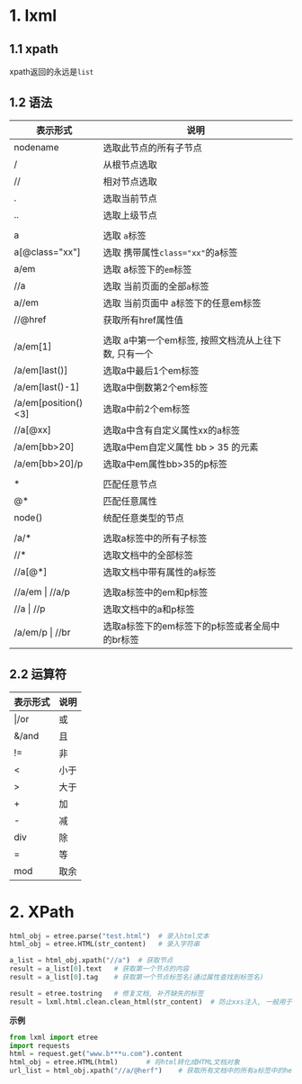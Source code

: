 # 1. lxml

## 1.1 xpath

xpath返回的永远是`list`



## 1.2 语法

| 表示形式            | 说明                                                 |
| ------------------- | ---------------------------------------------------- |
| nodename            | 选取此节点的所有子节点                               |
| /                   | 从根节点选取                                         |
| //                  | 相对节点选取                                         |
| .                   | 选取当前节点                                         |
| ..                  | 选取上级节点                                         |
|                     |                                                      |
| a                   | 选取  `a`标签                                        |
| a[@class="xx"]      | 选取  携带属性`class="xx"`的a标签                    |
| a/em                | 选取  a标签下的`em`标签                              |
| //a                 | 选取  当前页面的全部`a`标签                          |
| a//em               | 选取  当前页面中 a标签下的任意em标签                 |
| //@href             | 获取所有href属性值                                   |
|                     |                                                      |
| /a/em[1]            | 选取 a中第一个em标签, 按照文档流从上往下数, 只有一个 |
| /a/em[last()]       | 选取a中最后1个em标签                                 |
| /a/em[last()-1]     | 选取a中倒数第2个em标签                               |
| /a/em[position()<3] | 选取a中前2个em标签                                   |
| //a[@xx]            | 选取a中含有自定义属性xx的a标签                       |
| /a/em[bb>20]        | 选取a中em自定义属性  bb > 35 的元素                  |
| /a/em[bb>20]/p      | 选取a中em属性bb>35的p标签                            |
|                     |                                                      |
| *                   | 匹配任意节点                                         |
| @*                  | 匹配任意属性                                         |
| node()              | 统配任意类型的节点                                   |
|                     |                                                      |
| /a/*                | 选取a标签中的所有子标签                              |
| //*                 | 选取文档中的全部标签                                 |
| //a[@*]             | 选取文档中带有属性的a标签                            |
|                     |                                                      |
| //a/em \| //a/p     | 选取a标签中的em和p标签                               |
| //a \| //p          | 选取文档中的a和p标签                                 |
| /a/em/p \| //br     | 选取a标签下的em标签下的p标签或者全局中的br标签       |

## 2.2 运算符

| 表示形式 | 说明 |
| -------- | ---- |
| \|/or    | 或   |
| &/and    | 且   |
| !=       | 非   |
| <        | 小于 |
| >        | 大于 |
| +        | 加   |
| -        | 减   |
| div      | 除   |
| =        | 等   |
| mod      | 取余 |

# 2. XPath

```python
html_obj = etree.parse("test.html")  # 录入html文本
html_obj = etree.HTML(str_content)   # 录入字符串

a_list = html_obj.xpath("//a")  # 获取节点
result = a_list[0].text   # 获取第一个节点的内容
result = a_list[0].tag    # 获取第一个节点标签名(通过属性查找到标签名)

result = etree.tostring   # 修复文档, 补齐缺失的标签
result = lxml.html.clean.clean_html(str_content)  # 防止xxs注入, 一般用于富文本入库过滤
```

**示例**

```python
from lxml import etree
import requests
html = request.get("www.b***u.com").content
html_obj = etree.HTML(html)       # 将html转化成HTML文档对象
url_list = html_obj.xpath("//a/@herf")    # 获取所有文档中的所有a标签中的herf属性, 列表
```

